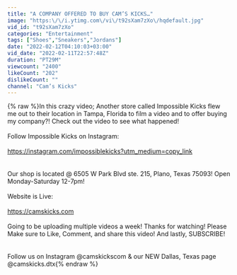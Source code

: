 ```yaml
---
title: "A COMPANY OFFERED TO BUY CAM’S KICKS…"
image: "https:\/\/i.ytimg.com\/vi\/t92sXam7zXo\/hqdefault.jpg"
vid_id: "t92sXam7zXo"
categories: "Entertainment"
tags: ["Shoes","Sneakers","Jordans"]
date: "2022-02-12T04:10:03+03:00"
vid_date: "2022-02-11T22:57:48Z"
duration: "PT29M"
viewcount: "2400"
likeCount: "202"
dislikeCount: ""
channel: "Cam’s Kicks"
---
```

{% raw %}In this crazy video; Another store called Impossible Kicks flew me out to their location in Tampa, Florida to film a video and to offer buying my company?! Check out the video to see what happened! <br /><br />Follow Impossible Kicks on Instagram:<br /><br /><a rel="nofollow" target="blank" href="https://instagram.com/impossiblekicks?utm_medium=copy_link">https://instagram.com/impossiblekicks?utm_medium=copy_link</a><br /><br /><br />Our shop is located @ 6505 W Park Blvd ste. 215, Plano, Texas 75093! Open Monday-Saturday 12-7pm!<br /><br />Website is Live:<br /><br /><a rel="nofollow" target="blank" href="https://camskicks.com">https://camskicks.com</a><br /><br />Going to be uploading multiple videos a week! Thanks for watching! Please Make sure to Like, Comment, and share this video! And lastly, SUBSCRIBE!<br /><br /><br />Follow us on Instagram @camskickscom &amp; our NEW Dallas, Texas page @camskicks.dtx{% endraw %}
